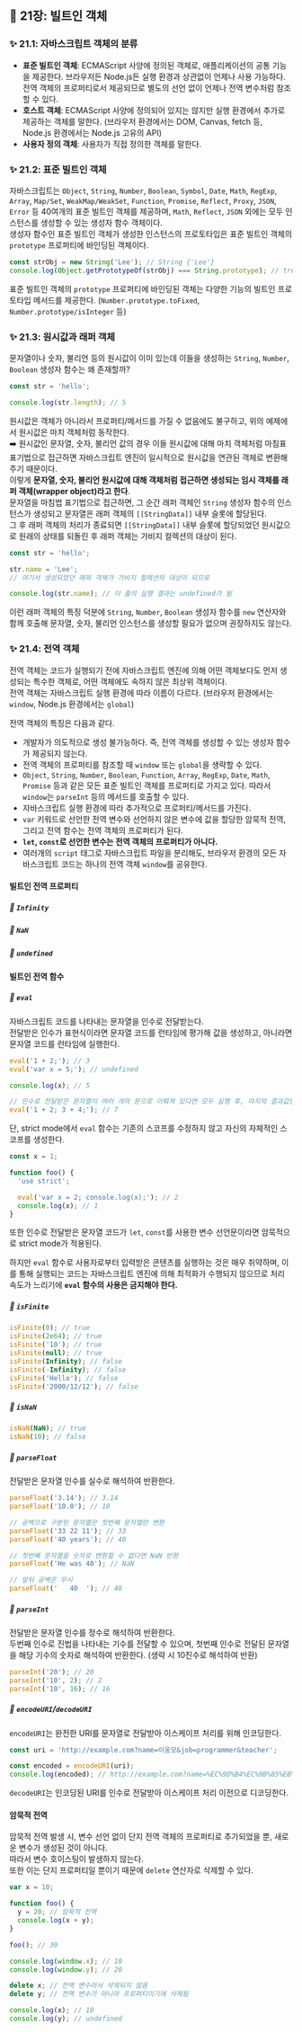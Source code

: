 ## 📔 21장: 빌트인 객체

### ✨ 21.1: 자바스크립트 객체의 분류

- **표준 빌트인 객체**: ECMAScript 사양에 정의된 객체로, 애플리케이션의 공통 기능을 제공한다. 브라우저든 Node.js든 실행 환경과 상관없이 언제나 사용 가능하다. 전역 객체의 프로퍼티로서 제공되므로 별도의 선언 없이 언제나 전역 변수처럼 참조할 수 있다.
- **호스트 객체**: ECMAScript 사양에 정의되어 있지는 않지만 실행 환경에서 추가로 제공하는 객체를 말한다. (브라우저 환경에서는 DOM, Canvas, fetch 등, Node.js 환경에서는 Node.js 고유의 API)
- **사용자 정의 객체**: 사용자가 직접 정의한 객체를 말한다.

### ✨ 21.2: 표준 빌트인 객체

자바스크립트는 `Object`, `String`, `Number`, `Boolean`, `Symbol`, `Date`, `Math`, `RegExp`, `Array`, `Map/Set`, `WeakMap/WeakSet`, `Function`, `Promise`, `Reflect`, `Proxy`, `JSON`, `Error` 등 40여개의 표준 빌트인 객체를 제공하며, `Math`, `Reflect`, `JSON` 외에는 모두 인스턴스를 생성할 수 있는 생성자 함수 객체이다.  
생성자 함수인 표준 빌트인 객체가 생성한 인스턴스의 프로토타입은 표준 빌트인 객체의 `prototype` 프로퍼티에 바인딩된 객체이다.

```javascript
const strObj = new String('Lee'); // String {'Lee'}
console.log(Object.getPrototypeOf(strObj) === String.prototype); // true
```

표준 빌트인 객체의 `prototype` 프로퍼티에 바인딩된 객체는 다양한 기능의 빌트인 프로토타입 메서드를 제공한다. (`Number.prototype.toFixed`, `Number.prototype/isInteger` 등)

### ✨ 21.3: 원시값과 래퍼 객체

문자열이나 숫자, 불리언 등의 원시값이 이미 있는데 이들을 생성하는 `String`, `Number`, `Boolean` 생성자 함수는 왜 존재할까?

```javascript
const str = 'hello';

console.log(str.length); // 5
```

원시값은 객체가 아니라서 프로퍼티/메서드를 가질 수 없음에도 불구하고, 위의 예제에서 원시값은 마치 객체처럼 동작한다.  
➡️ 원시값인 문자열, 숫자, 불리언 값의 경우 이들 원시값에 대해 마치 객체처럼 마침표 표기법으로 접근하면 자바스크립트 엔진이 일시적으로 원시값을 연관된 객체로 변환해 주기 때문이다.  
이렇게 **문자열, 숫자, 불리언 원시값에 대해 객체처럼 접근하면 생성되는 임시 객체를 래퍼 객체(wrapper object)라고 한다**.  
문자열을 마침법 표기법으로 접근하면, 그 순간 래퍼 객체인 `String` 생성자 함수의 인스턴스가 생성되고 문자열은 래퍼 객체의 `[[StringData]]` 내부 슬롯에 할당된다.  
그 후 래퍼 객체의 처리가 종료되면 `[[StringData]]` 내부 슬롯에 할당되었던 원시값으로 원래의 상태를 되돌린 후 래퍼 객체는 가비지 컬렉션의 대상이 된다.

```javascript
const str = 'hello';

str.name = 'Lee';
// 여기서 생성되었던 래퍼 객체가 가비지 컬렉션의 대상이 되므로

console.log(str.name); // 이 줄의 실행 결과는 undefined가 됨
```

이런 래퍼 객체의 특징 덕분에 `String`, `Number`, `Boolean` 생성자 함수를 `new` 연산자와 함께 호출해 문자열, 숫자, 불리언 인스턴스를 생성할 필요가 없으며 권장하지도 않는다.

### ✨ 21.4: 전역 객체

전역 객체는 코드가 실행되기 전에 자바스크립트 엔진에 의해 어떤 객체보다도 먼저 생성되는 특수한 객체로, 어떤 객체에도 속하지 않은 최상위 객체이다.  
전역 객체는 자바스크립트 실행 환경에 따라 이름이 다르다. (브라우저 환경에서는 `window`, Node.js 환경에서는 `global`)

전역 객체의 특징은 다음과 같다.

- 개발자가 의도적으로 생성 불가능하다. 즉, 전역 객체를 생성할 수 있는 생성자 함수가 제공되지 않는다.
- 전역 객체의 프로퍼티를 참조할 때 `window` 또는 `global`을 생략할 수 있다.
- `Object`, `String`, `Number`, `Boolean`, `Function`, `Array`, `RegExp`, `Date`, `Math`, `Promise` 등과 같은 모든 표준 빌트인 객체를 프로퍼티로 가지고 있다. 따라서 `window`는 `parseInt` 등의 메서드를 호출할 수 있다.
- 자바스크립트 실행 환경에 따라 추가적으로 프로퍼티/메서드를 가진다.
- `var` 키워드로 선언한 전역 변수와 선언하지 않은 변수에 값을 할당한 암묵적 전역, 그리고 전역 함수는 전역 객체의 프로퍼티가 된다.
- **`let`, `const`로 선언한 변수는 전역 객체의 프로퍼티가 아니다.**
- 여러개의 `script` 태그로 자바스크립트 파일을 분리해도, 브라우저 환경의 모든 자바스크립트 코드는 하나의 전역 객체 `window`를 공유한다.

#### 빌트인 전역 프로퍼티

##### 📍 `Infinity`

##### 📍 `NaN`

##### 📍 `undefined`

#### 빌트인 전역 함수

##### 📍 `eval`

자바스크립트 코드를 나타내는 문자열을 인수로 전달받는다.  
전달받은 인수가 표현식이라면 문자열 코드를 런타임에 평가해 값을 생성하고, 아니라면 문자열 코드를 런타임에 실행한다.

```javascript
eval('1 + 2;'); // 3
eval('var x = 5;'); // undefined

console.log(x); // 5

// 인수로 전달받은 문자열이 여러 개의 문으로 이뤄져 있다면 모두 실행 후, 마지막 결과값만 반환
eval('1 + 2; 3 + 4;'); // 7
```

단, strict mode에서 `eval` 함수는 기존의 스코프를 수정하지 않고 자신의 자체적인 스코프를 생성한다.

```javascript
const x = 1;

function foo() {
  'use strict';

  eval('var x = 2; console.log(x);'); // 2
  console.log(x); // 1
}
```

또한 인수로 전달받은 문자열 코드가 `let`, `const`를 사용한 변수 선언문이라면 암묵적으로 strict mode가 적용된다.

하지만 `eval` 함수로 사용자로부터 입력받은 콘텐츠를 실행하는 것은 매우 취약하며, 이를 통해 실행되는 코드는 자바스크립트 엔진에 의해 최적화가 수행되지 않으므로 처리 속도가 느리기에 **`eval` 함수의 사용은 금지해야 한다.**

##### 📍 `isFinite`

```javascript
isFinite(0); // true
isFinite(2e64); // true
isFinite('10'); // true
isFinite(null); // true
isFinite(Infinity); // false
isFinite(-Infinity); // false
isFinite('Hello'); // false
isFinite('2000/12/12'); // false
```

##### 📍 `isNaN`

```javascript
isNaN(NaN); // true
isNaN(10); // false
```

##### 📍 `parseFloat`

전달받은 문자열 인수를 실수로 해석하여 반환한다.

```javascript
parseFloat('3.14'); // 3.14
parseFloat('10.0'); // 10

// 공백으로 구분된 문자열은 첫번째 문자열만 변환
parseFloat('33 22 11'); // 33
parseFloat('40 years'); // 40

// 첫번째 문자열을 숫자로 변환할 수 없다면 NaN 반환
parseFloat('He was 40'); // NaN

// 앞뒤 공백은 무시
parseFloat('   40  '); // 40
```

##### 📍 `parseInt`

전달받은 문자열 인수를 정수로 해석하여 반환한다.  
두번째 인수로 진법을 나타내는 기수를 전달할 수 있으며, 첫번째 인수로 전달된 문자열을 해당 기수의 숫자로 해석하여 반환한다. (생략 시 10진수로 해석하여 반환)

```javascript
parseInt('20'); // 20
parseInt('10', 2); // 2
parseInt('10', 16); // 16
```

##### 📍 `encodeURI`/`decodeURI`

`encodeURI`는 완전한 URI를 문자열로 전달받아 이스케이프 처리를 위해 인코딩한다.

```javascript
const uri = 'http://example.com?name=이웅모&job=programmer&teacher';

const encoded = encodeURI(uri);
console.log(encoded); // http://example.com?name=%EC%9D%B4%EC%9B%85%EB%AA%A8&job=programmer&teacher
```

`decodeURI`는 인코딩된 URI를 인수로 전달받아 이스케이프 처리 이전으로 디코딩한다.

#### 암묵적 전역

암묵적 전역 발생 시, 변수 선언 없이 단지 전역 객체의 프로퍼티로 추가되었을 뿐, 새로운 변수가 생성된 것이 아니다.  
따라서 변수 호이스팅이 발생하지 않는다.  
또한 이는 단지 프로퍼티일 뿐이기 때문에 `delete` 연산자로 삭제할 수 있다.

```javascript
var x = 10;

function foo() {
  y = 20; // 암묵적 전역
  console.log(x + y);
}

foo(); // 30

console.log(window.x); // 10
console.log(window.y); // 20

delete x; // 전역 변수라서 삭제되지 않음
delete y; // 전역 변수가 아니라 프로퍼티이기에 삭제됨

console.log(x); // 10
console.log(y); // undefined
```
